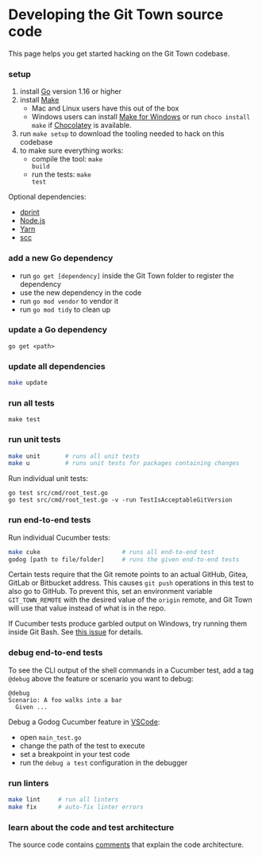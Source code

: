 # Developing the Git Town source code

This page helps you get started hacking on the Git Town codebase.

### setup

1. install [Go](https://golang.org) version 1.16 or higher
2. install [Make](https://www.gnu.org/software/make)
   - Mac and Linux users have this out of the box
   - Windows users can install
     [Make for Windows](https://gnuwin32.sourceforge.net/packages/make.htm) or
     run `choco install make` if [Chocolatey](https://chocolatey.org) is
     available.
3. run <code textrun="verify-make-command">make setup</code> to download the
   tooling needed to hack on this codebase
4. to make sure everything works:
   - compile the tool: <code textrun="verify-make-command">make build</code>
   - run the tests: <code textrun="verify-make-command">make test</code>

Optional dependencies:

- [dprint](https://dprint.dev)
- [Node.js](https://nodejs.org)
- [Yarn](https://yarnpkg.com/)
- [scc](https://github.com/boyter/scc)

### add a new Go dependency

- run `go get [dependency]` inside the Git Town folder to register the
  dependency
- use the new dependency in the code
- run `go mod vendor` to vendor it
- run `go mod tidy` to clean up

### update a Go dependency

```
go get <path>
```

### update all dependencies

```bash
make update
```

### run all tests

```
make test
```

### run unit tests

```bash
make unit       # runs all unit tests
make u          # runs unit tests for packages containing changes
```

Run individual unit tests:

```
go test src/cmd/root_test.go
go test src/cmd/root_test.go -v -run TestIsAcceptableGitVersion
```

### run end-to-end tests

Run individual Cucumber tests:

```bash
make cuke                       # runs all end-to-end test
godog [path to file/folder]     # runs the given end-to-end tests
```

Certain tests require that the Git remote points to an actual GitHub, Gitea,
GitLab or Bitbucket address. This causes `git push` operations in this test to
also go to GitHub. To prevent this, set an environment variable
`GIT_TOWN_REMOTE` with the desired value of the `origin` remote, and Git Town
will use that value instead of what is in the repo.

If Cucumber tests produce garbled output on Windows, try running them inside Git
Bash. See [this issue](https://github.com/cucumber/godog/issues/129) for
details.

### debug end-to-end tests

To see the CLI output of the shell commands in a Cucumber test, add a tag
`@debug` above the feature or scenario you want to debug:

```cucumber
@debug
Scenario: A foo walks into a bar
  Given ...
```

Debug a Godog Cucumber feature in [VSCode](https://code.visualstudio.com):

- open `main_test.go`
- change the path of the test to execute
- set a breakpoint in your test code
- run the `debug a test` configuration in the debugger

### run linters

```bash
make lint     # run all linters
make fix      # auto-fix linter errors
```

### learn about the code and test architecture

The source code contains
[comments](https://pkg.go.dev/github.com/git-town/git-town) that explain the
code architecture.

